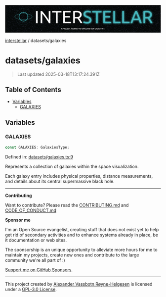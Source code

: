 <div>
  <img alt="SPECCER logo" src="https://raw.githubusercontent.com/phun-ky/interstellar/main/public/interstellar-header.png" style="max-height:120px;" />
</div>

[interstellar](../README.md) / datasets/galaxies

# datasets/galaxies

> Last updated 2025-03-18T13:17:24.391Z

## Table of Contents

- [Variables](#variables)
  - [GALAXIES](#galaxies)

## Variables

### GALAXIES

```ts
const GALAXIES: GalaxiesType;
```

Defined in:
[datasets/galaxies.ts:9](https://github.com/phun-ky/interstellar/blob/main/src/datasets/galaxies.ts#L9)

Represents a collection of galaxies within the space visualization.

Each galaxy entry includes physical properties, distance measurements, and
details about its central supermassive black hole.

---

**Contributing**

Want to contribute? Please read the
[CONTRIBUTING.md](https://github.com/phun-ky/interstellar/blob/main/CONTRIBUTING.md)
and
[CODE_OF_CONDUCT.md](https://github.com/phun-ky/interstellar/blob/main/CODE_OF_CONDUCT.md)

**Sponsor me**

I'm an Open Source evangelist, creating stuff that does not exist yet to help
get rid of secondary activities and to enhance systems already in place, be it
documentation or web sites.

The sponsorship is an unique opportunity to alleviate more hours for me to
maintain my projects, create new ones and contribute to the large community
we're all part of :)

[Support me on GitHub Sponsors](https://github.com/sponsors/phun-ky).

---

This project created by [Alexander Vassbotn Røyne-Helgesen](http://phun-ky.net)
is licensed under a
[GPL-3.0 License](https://choosealicense.com/licenses/gpl-3.0/).
